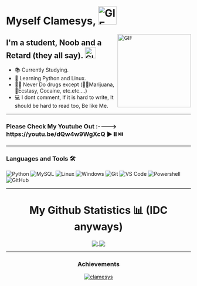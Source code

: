 # Myself Clamesys, <img width="50px" alt="GIF" src="https://media.tenor.com/images/3f12089a85c980dc2a5edb99a411b8a8/tenor.gif" />

<img align="right" alt="GIF" height="200px" src="https://media.tenor.com/images/1323f268c7b4a183e1f393b210b89b47/tenor.gif" />

## I'm a student, Noob and a Retard (they all say).  <img width="30px" alt="GIF" src="https://media.tenor.com/images/9dedc422b8dd9232a71f4e8ef1f69cc0/tenor.gif" />

- 📚 Currently Studying.
- 📙 Learning Python and Linux.
- 💪🏼 Never Do drugs except (🌿🚬Marijuana, 💉Ecstasy, Cocaine, etc.etc....)
- 💻 I dont comment, If it is hard to write, It should be hard to read too, Be like Me.
---
<h3 align="left">Please Check My Youtube Out :----> https://youtu.be/dQw4w9WgXcQ ▶️⏸️⏯️</h3>

---
### Languages and Tools 🛠 

![Python](http://img.shields.io/badge/-Python-3776AB?style=flat-square&logo=python&logoColor=ffffff)
![MySQL](https://img.shields.io/badge/-MySQL-4479A1?style=flat-square&logo=mysql&logoColor=ffffff)
![Linux](https://img.shields.io/badge/-Linux-FCC624?style=flat-square&logo=linux&logoColor=ffffff)
![Windows](http://img.shields.io/badge/-Windows-0078D6?style=flat-square&logo=windows&logoColor=ffffff)
![Git](https://img.shields.io/badge/-Git-%23F05032?style=flat-square&logo=git&logoColor=%23ffffff)
![VS Code](http://img.shields.io/badge/-VS%20Code-007ACC?style=flat-square&logo=visual-studio-code&logoColor=ffffff)
![Powershell](http://img.shields.io/badge/-Powershell-5391FE?style=flat-square&logo=powershell&logoColor=ffffff)
![GitHub](https://img.shields.io/badge/-GitHub-181717?style=flat-square&logo=github)
<br/>

---
<h1 align="center"> My Github Statistics 📊 (IDC anyways) </h1>

<div align="center"> 
     <a href="">
      <img align="center" src="https://github-readme-stats-sigma-five.vercel.app/api?username=clamesys&show_icons=true&include_all_commits=true&count_private=true&theme=react&line_height=33.5" />
    </a>
    <a href="">
      <img align="center" src="https://github-readme-stats.vercel.app/api/top-langs/?username=clamesys&theme=react&line_height=10&hide=css"/>
    </a>
</div
  
<br/>

---
<h3 align="center">Achievements</h3>
<p align="center"> <a href="https://maanasnair.in/trophies"><img src="https://github-profile-trophy.vercel.app/?username=clamesys&column=7&theme=onedark" alt="clamesys" /></a> </p>
